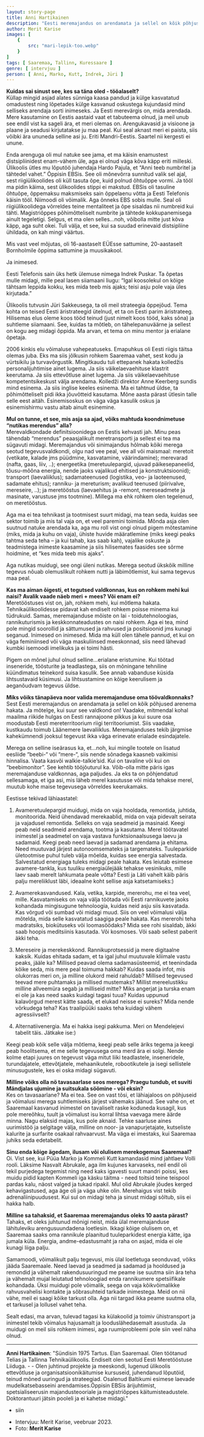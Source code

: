 ```yaml
---
layout: story-page
title: Anni Hartikainen
description: "Eesti meremajandus on arendamata ja sellel on kõik põhjused arenema hakata!" 
author: Merit Karise
images: [
    {
        src: "mari-lepik-too.webp"
    }
]
tags: [ Saaremaa, Tallinn, Kuressaare ]
genre: [ intervjuu ]
person: [ Anni, Marko, Kutt, Indrek, Jüri ]
---
```


<!-- # {{$doc.title}} -->

**Kuidas sai sinust see, kes sa täna oled - tööalaselt?** \
Küllap mingid asjad alates sünniga kaasa pandud ja külge kasvatatud omadustest ning lõpetades külge kasvanud oskustega kujundasid mind selliseks arendaja sorti inimeseks. Ja Eesti merevärgis on, mida arendada. Mere kasutamine on Eestis aastaid vaat et tabuteema olnud, ja meil unub see endil vist ka sageli ära, et meri olemas on. Arengukavasid ja visioone ja plaane ja seadusi kirjutatakse ju maa peal. Kui seal aknast meri ei paista, siis võibki ära ununeda selline asi ju. Eriti Mandri-Eestis. Saartel nii kergesti ei unune.

Enda arenguga oli mul natuke see jama, et ma käisin enamustest distsipliinidest enam-vähem üle, aga ei olnud väga kõva käpp eriti milleski. Ülikoolis ütles mu lõputöö juhendaja Hardo Pajula, et “Anni teeb numbritel ja tähtedel vahet.” Õppisin EBSis. See oli mõnevõrra sunnitud valik sel ajal, sest riigiülikoolides oli küll tasuta õpe, kuid polnud õhtuõppe vormi. Ja tööl ma pidin käima, sest ülikoolides stippi ei makstud. EBSis oli tasuline õhtuõpe, õppemaksu maksmiseks sain õppelaenu võtta ja Eesti Telefonis käisin tööl. Niimoodi oli võimalik. Aga õnneks EBS sobis mulle. Seal oli riigiülikoolidega võrreldes teine mentaliteet ja õpe sisaldas nii numbreid kui tähti. Magistriõppes põhimõtteliselt numbrite ja tähtede kokkupanemisega ainult tegeletigi. Selgus, et ma olen selles…noh, võibolla mitte just kõva käpp, aga suht okei. Tuli välja, et see, kui sa suudad erinevaid distsipliine ühildada, on kah mingi väärtus.

Mis vast veel mõjutas, oli 16-aastaselt EÜEsse sattumine, 20-aastaselt Bornholmile õppima sattumine ja muusikakool.

Ja inimesed.

Eesti Telefonis sain üks hetk ülemuse nimega Indrek Puskar. Ta õpetas mulle midagi, mille peal lasen siiamaani liugu: “Igal koosolekul on kõige tähtsam leppida kokku, kes mida teeb mis ajaks; teisi asju pole vaja üles kirjutada.”

Ülikoolis tutvusin Jüri Sakkeusega, ta oli meil strateegia õppejõud. Tema kohta on teised Eesti äristrateegid ütelnud, et ta on Eesti parim äristrateeg. Hilisemas elus oleme koos tööd teinud (just nimelt koos tööd, kaks sõna) ja suhtleme siiamaani. See, kuidas ta mõtleb, on tähelepanuväärne ja sellest on kogu aeg midagi õppida. Ma arvan, et tema on minu mentor ja erialane õpetaja.

2006 kinkis elu võimaluse vahepeatuseks. Emapuhkus oli Eesti riigis täitsa olemas juba. Eks ma siis jõlkusin rohkem Saaremaa vahet, sest kodu ja vürtsikilu ja turvavõrgustik. Mingitkaudu tuli ettepanek hakata kolledžis personalijuhtimise ainet lugema. Ja siis väikelaevaehituse klastrit keerutama. Ja siis ettevõtluse ainet lugema. Ja siis väikelaevaehituse kompetentsikeskust välja arendama. Kolledži direktor Anne Keerberg sundis mind esinema. Ja siis inglise keeles esinema. Ma ei tahtnud üldse, ta põhimõtteliselt pidi ikka jõuvõtteid kasutama. Mõne aasta pärast ütlesin talle selle eest aitäh. Esinemisoskus on väga väga kasulik oskus ja esinemishirmu vastu aitab ainult esinemine.

**Mul on tunne, et see, mis asja sa ajad, võiks mahtuda koondnimetuse “nutikas merendus” alla?** \
Merevaldkondade definitsioonidega on Eestis kehvasti jah. Minu peas tähendab “merendus” peaasjalikult meretransporti ja sellest ei tea ma sügavuti midagi. Meremajandus või sinimajandus hõlmab kõiki merega seotud tegevusvaldkondi, olgu nad vee peal, vee all või maismaal: meretoit (vetikate, kalade jms püüdmine, kasvatamine, väärindamine); merevarad (nafta, gaas, liiv, ..); energeetika (meretuulepargid, ujuvad päikesepaneelid, tõusu-mõõna energia, nende jaoks vajalikud ehitised ja konstruktsioonid); transport (laevaliiklus); sadamateenused (logistika, veo- ja laoteenused, sadamate ehitus); ranniku- ja mereturism; avalikud teenused (piirivalve, mereseire, ..); ja meretööstus (laevaehitus ja -remont, mereseadmete ja masinate, varustuse jms tootmine). Millega ma ehk rohkem olen tegelenud, on meretööstus.

Aga ma ei tea tehnikast ja tootmisest suurt midagi, ma tean seda, kuidas see sektor toimib ja mis tal vaja on, et veel paremini toimida. Mõnda asja olen suutnud natuke arendada ka, aga mu roll vist ongi olnud pigem mõtestamine (miks, mida ja kuhu on vaja), ühiste huvide määratlemine (miks keegi peaks tahtma seda teha – ja kui tahab, kas saab kah), vajalike oskuste ja teadmistega inimeste kaasamine ja siis hilisemates faasides see sõrme hoidmine, et “kes mida teeb mis ajaks”.

Aga nutikas muidugi, see ongi üleni nutikas. Merega seotud ükskõik milline tegevus nõuab olemuslikult rohkem nutti ja läbimõtlemist, kui sama tegevus maa peal.

**Kas ma aiman õigesti, et tegutsed valdkonnas, kus on rohkem mehi kui naisi? Avalik vaade näeb meri + mees? Või enam ei?** \
Meretööstuses vist on, jah, rohkem mehi, kui mõtlema hakata. Tehnikaülikoolidesse pidavat kah endiselt rohkem poisse minema kui tüdrukuid. Samas, meremajanduse mõiste on lai - toidutehnoloogias, rannikuturismis ja keskkonnateadustes on naisi rohkem. Aga ei tea, mind pole mingid soorollid ja sättumused ja rahvused ja positsioonid jms kunagi seganud. Inimesed on inimesed. Mida ma küll olen tähele pannud, et kui on väga feminiinsed või väga maskuliinsed meeskonnad, siis need lähevad kumbki isemoodi imelikuks ja ei toimi hästi.
 
Pigem on mõnel juhul olnud selline…erialane eristumine. Kui töötad inseneride, töösturite ja teadlastega, siis on mõningane tehniline küündimatus teinekord suisa kasulik. See annab vabanduse küsida lihtsustavaid küsimusi. Ja lihtsustamine on kõige keerulisem ja aeganõudvam tegevus üldse.

**Miks võiks tänapäeva noor valida meremajanduse oma töövaldkonnaks?** \
Sest Eesti meremajandus on arendamata ja sellel on kõik põhjused arenema hakata. Ja mõtelge, kui suur see valdkond on! Vaadake, mitmendal kohal maailma riikide hulgas on Eesti rannajoone pikkus ja kui suure osa moodustab Eesti mereterritoorium riigi territooriumist. Siis vaadake, kustkaudu toimub Läänemere laevaliiklus. Meremajanduses tekib järgmise kahekümnendi jooksul tegevust ikka väga erinevate erialade esindajatele.

Merega on selline iseärasus ka, et…noh, kui mingile tootele on lisatud eesliide “beebi-“ või “mere-“, siis nende sõnadega kaasneb vaikimisi hinnalisa. Vaata kasvõi walkie-talkie’sid. Kui on tavaline või kui on “beebimonitor”. See kehtib tööjõuturul ka. Võib-olla mitte päris igas meremajanduse valdkonnas, aga paljudes. Ja eks ta on põhjendatud sellesamaga, et iga asi, mis läheb merel kasutusse või mida tehakse merel, muutub kohe maise tegevusega võrreldes keerukamaks.

Eestisse tekivad lähiaastatel:

1. Avameretuulepargid muidugi, mida on vaja hooldada, remontida, juhtida, monitoorida. Neid ühendavad merekaablid, mida on vaja pidevalt seirata ja vajadusel remontida. Selleks on vaja seadmeid ja masinaid. Keegi peab neid seadmeid arendama, tootma ja kasutama. Merel töötavatel inimestel ja seadmetel on vaja vastava funktsionaalsusega laevu ja sadamaid. Keegi peab need laevad ja sadamad arendama ja ehitama. Need muutuvad järjest autonoomsemateks ja targemateks. Tuuleparkide ületootmise puhul tuleb välja mõelda, kuidas see energia salvestada. Salvestatud energiaga tuleks midagi peale hakata. Kes leiutab esimese avamere-tankla, kus tuuliku energiaülejääk tehakse vesinikuks, mille laev saab merelt lahkumata peale võtta? Eesti ja Läti vahelt käib päris palju mereliiklust läbi, ideaalne koht sellise asja katsetamiseks:)

2. Avamerekasvandused. Kala, vetika, karpide, mererohu, me ei tea veel, mille. Kasvatamiseks on vaja välja töötada või Eesti rannikuvete jaoks kohandada mingisugune tehnoloogia, kuidas neid asju siis kasvatada. Kas võrgud või sumbad või midagi muud. Siis on veel võimalusi välja mõtelda, mida selle kasvatatud saagiga peale hakata. Kas mererohi teha madratsiks, biokütuseks või loomasöödaks? Mida see rohi sisaldab, äkki saab hoopis meditsiinis kasutada. Või kosmoses. Või saab sellest paberit äkki teha.

3. Mereseire ja merekeskkond. Rannikuprotsessid ja mere digitaalne kaksik. Kuidas ehitada sadam, et ta igal juhul muutuvale kliimale vastu peaks, jääle ka? Millised peavad olema sadamasüsteemid, et teenindada kõike seda, mis mere peal toimuma hakkab? Kuidas saada infot, mis olukorras meri on, ja milline olukord meid rahuldab? Millised tegevused teevad mere puhtamaks ja millised mustemaks? Millist mereelustikku milline allveemüra segab ja milliseid mitte? Miks angerjat ja turska enam ei ole ja kas need saaks kuidagi tagasi tuua? Kuidas uppunud kalavõrgud merest kätte saada, et elukad neisse ei sureks? Mida nende võrkudega teha? Kas traalipüüki saaks teha kuidagi vähem agressiivselt?

4. Alternatiivenergia. Ma ei hakka isegi pakkuma. Meri on Mendelejevi tabelit täis. Jätkake ise:)

Keegi peab kõik selle välja mõtlema, keegi peab selle äriks tegema ja keegi peab hoolitsema, et me selle tegevusega oma merd ära ei solgi. Nende kolme etapi juures on tegevust väga mitut liiki teadlastele, inseneridele, turundajatele, ettevõtjatele, mehaanikutele, robootikutele ja isegi sellistele minusugustele, kes ei oska midagi sügavuti.

**Milline võiks olla nö tavasaarlase seos merega? Praegu tundub, et suviti Mändjalas ujumine ja suitsukala söömine - või eksin?** \
Kes on tavasaarlane? Ma ei tea. See on vast tõsi, et lähiajaloos on põhjuseid ja võimalusi merega suhtlemiseks järjest vähemaks jäänud. See vahe on, et Saaremaal kasvanud inimestel on tavaliselt raske koduneda kusagil, kus pole mereõhku, tuult ja võimalust isu korral lihtsa vaevaga mere äärde minna. Nagu elaksid majas, kus pole aknaid. Tehke saarluse aines uurimistöö ja selgitage välja, milline on noor- ja vanapurjetajate, kutseliste kalurite ja surfarite osakaal rahvaarvust. Ma väga ei imestaks, kui Saaremaa juhiks seda edetabelit.

**Sinu enda kõige ägedam, ilusam või olulisem merekogemus Saaremaal?** \
Oi. Vist see, kui Püüa Marko ja Kommeli Kutt kamandasid mind jahtlaev Volli rooli. Läksime Nasvalt Abrukale, aga ilm kujunes karvaseks, neil endil oli tekil purjedega tegemist ning need kaks igavesti suurt mandri poissi, kes muidu pidid kapten Kommeli iga käsku täitma - need toitsid teine teispool pardas kalu, näost valged ja tukad ripakil. Mul olid Abrukale jõudes kerged kehavigastused, aga äge oli ja väga uhke olin. Merehaigus vist tekib adrenaliinipuudusest. Kui sul on midagi teha ja sinust midagi sõltub, siis ei hakka halb.

**Milline sa tahaksid, et Saaremaa meremajandus oleks 10 aasta pärast?** \
Tahaks, et oleks juhtunud mõnigi neist, mida ülal meremajanduse lähituleviku arengusuundadena loetlesin. Ikkagi kõige olulisem on, et Saaremaa saaks oma rannikule plaanitud tuuleparkidest energia kätte, iga jumala küla. Energia, andme-edastusmaht ja raha on asjad, mida ei ole kunagi liiga palju.
 
Samamoodi, võimalikult palju tegevusi, mis ülal loetletuga seonduvad, võiks jääda Saaremaale. Need laevad ja seadmed ja sadamad ja hooldused ja remondid ja vähemalt rakendusuuringud me peame ise suutma siin ära teha ja vähemalt mujal leiutatud tehnoloogiad enda rannikumere spetsiifikale kohandada. Üksi muidugi pole võimalik, seega on vaja kõikvõimalikke rahvusvahelisi kontakte ja sõbrasuhteid tarkade inimestega. Meid on nii vähe, meil ei saagi kõike tarkust olla. Aga nii targad ikka peame suutma olla, et tarkusel ja lollusel vahet teha.
 
Sealt edasi, ma arvan, tulevad tagasi ka külakoolid ja toimiv ühistransport ja inimestel tekib võimalus hajusamalt ja looduslähedasemalt asustuda. Ja muidugi on meil siis rohkem inimesi, aga ruumiprobleemi pole siin veel näha olnud.

* * *

**Anni Hartikainen**: "Sündisin 1975 Tartus. Elan Saaremaal. Olen töötanud Telias ja Tallinna Tehnikaülikoolis. Endiselt olen seotud Eesti Meretööstuse Liiduga. - - Olen juhtinud projekte ja meeskondi, lugenud ülikoolis ettevõtluse ja organisatsioonikäitumise kursuseid, juhendanud lõputöid, teinud mõned uuringud ja strateegiad. Osalenud Baltikumi esimese laevade mudelkatsebasseini arendamises.Õppisin EBSis ärijuhtimist, spetsialiseerusin majandusteooriale ja magistriõppes käitumisteadustele. Doktorantuuri jätsin pooleli ja ei kahetse midagi."

<story-author :author="author"></story-author>

<details-wrapper summary="Mis mõtted tekkisid?">

- siin

</details-wrapper>

<details-wrapper summary="Allikad" class="text-sm" icon="icon-park-outline:document-folder">

- Intervjuu: Merit Karise, veebruar 2023.
- Foto: **Merit Karise**

</details-wrapper>
